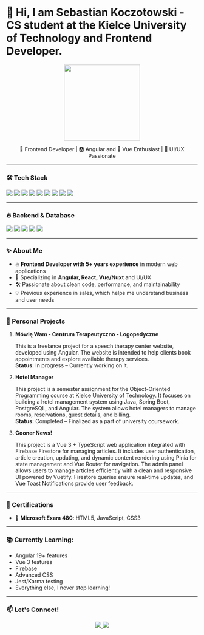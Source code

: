 <h1 align="left">👋 Hi, I am Sebastian Koczotowski - CS student at the Kielce University of Technology and Frontend Developer.</h1>

<p align="center">
  <img src="https://media.giphy.com/media/QTfX9Ejfra3ZmNxh6B/giphy.gif" width="200px">
</p>

<p align="center">
  🚀 Frontend Developer | 🅰️ Angular and 🖖 Vue Enthusiast | 🎨 UI/UX Passionate  
</p>

---

### 🛠 Tech Stack  
<p align="left">
  <img src="https://img.shields.io/badge/Angular-DD0031?style=for-the-badge&logo=angular&logoColor=white">
  <img src="https://img.shields.io/badge/React-61DAFB?style=for-the-badge&logo=react&logoColor=black">
  <img src="https://img.shields.io/badge/Vue.js-4FC08D?style=for-the-badge&logo=vue.js&logoColor=white">
  <img src="https://img.shields.io/badge/javascript-%23323330.svg?style=for-the-badge&logo=javascript&logoColor=%23F7DF1E">
  <img src="https://img.shields.io/badge/TypeScript-007ACC?style=for-the-badge&logo=typescript&logoColor=white">
  <img src="https://img.shields.io/badge/RxJS-B7178C?style=for-the-badge&logo=ReactiveX&logoColor=white">
  <img src="https://img.shields.io/badge/Bootstrap-7952B3?style=for-the-badge&logo=bootstrap&logoColor=white">
  <img src="https://img.shields.io/badge/PrimeNG-0056D2?style=for-the-badge&logo=primefaces&logoColor=white">
  <img src="https://img.shields.io/badge/Docker-2496ED?style=for-the-badge&logo=docker&logoColor=white">

</p>

---

### 🔥 Backend & Database  
<p align="left">
  <img src="https://img.shields.io/badge/Java-007396?style=for-the-badge&logo=java&logoColor=white">
  <img src="https://img.shields.io/badge/Spring_Boot-6DB33F?style=for-the-badge&logo=spring-boot&logoColor=white">
  <img src="https://img.shields.io/badge/C%23-239120?style=for-the-badge&logo=c-sharp&logoColor=white">
  <img src="https://img.shields.io/badge/LINQ-0078D7?style=for-the-badge&logo=dotnet&logoColor=white">
  <img src="https://img.shields.io/badge/POSTGRESQL-4169E1?style=for-the-badge&logo=postgresql&logoColor=white">
</p>

---

### ✨ About Me  
- 🔥 **Frontend Developer with 5+ years experience** in modern web applications  
- 🎨 Specializing in **Angular, React, Vue/Nuxt** and UI/UX  
- 🛠 Passionate about clean code, performance, and maintainability  
- 💡 Previous experience in sales, which helps me understand business and user needs  

---

### 🎨 Personal Projects

1. **Mówię Wam - Centrum Terapeutyczno - Logopedyczne**
     
   This is a freelance project for a speech therapy center website, developed using Angular. The website is intended to help clients book appointments and explore available therapy services.  
   **Status:** In progress – Currently working on it.

3. **Hotel Manager**
     
   This project is a semester assignment for the Object-Oriented Programming course at Kielce University of Technology. It focuses on building a hotel management system using Java, Spring Boot, PostgreSQL, and Angular. The system allows hotel managers to manage rooms, reservations, guest details, and billing.  
   **Status:** Completed – Finalized as a part of university coursework.

4. **Gooner News!**

   This project is a Vue 3 + TypeScript web application integrated with Firebase Firestore for managing articles. It includes user authentication, article creation, updating, and dynamic content rendering using Pinia for state management and Vue Router for navigation. The      admin panel allows users to manage articles efficiently with a clean and responsive UI powered by Vuetify. Firestore queries ensure real-time updates, and Vue Toast Notifications provide user feedback.

---

### 📜 Certifications  
- 📜 **Microsoft Exam 480**: HTML5, JavaScript, CSS3  

---

### 📚 Currently Learning:

- Angular 19+ features
- Vue 3 features
- Firebase
- Advanced CSS
- Jest/Karma testing
- Everything else, I never stop learning!

---

### 📫 Let's Connect!  
<p align="center">
  <a href="https://www.linkedin.com/in/sebastian-koczotowski-b603a0127/">
    <img src="https://img.shields.io/badge/LinkedIn-0A66C2?style=for-the-badge&logo=linkedin&logoColor=white">
  </a>
  <a href="mailto:sebastian.koczotowski@gmail.com">
    <img src="https://img.shields.io/badge/Email-D14836?style=for-the-badge&logo=gmail&logoColor=white">
  </a>
</p>
